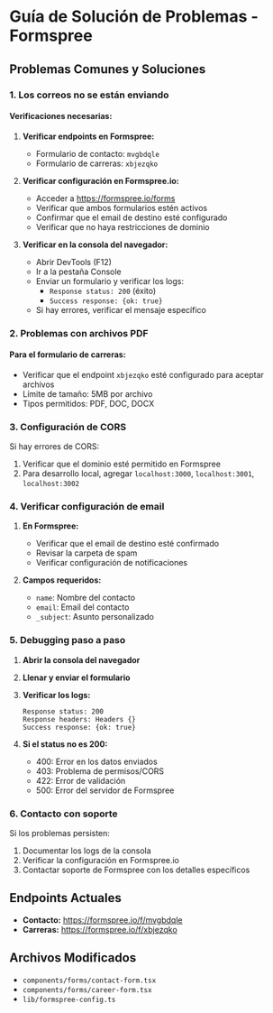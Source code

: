 # Guía de Solución de Problemas - Formspree

## Problemas Comunes y Soluciones

### 1. Los correos no se están enviando

#### Verificaciones necesarias:

1. **Verificar endpoints en Formspree:**
   - Formulario de contacto: `mvgbdqle`
   - Formulario de carreras: `xbjezqko`

2. **Verificar configuración en Formspree.io:**
   - Acceder a https://formspree.io/forms
   - Verificar que ambos formularios estén activos
   - Confirmar que el email de destino esté configurado
   - Verificar que no haya restricciones de dominio

3. **Verificar en la consola del navegador:**
   - Abrir DevTools (F12)
   - Ir a la pestaña Console
   - Enviar un formulario y verificar los logs:
     - `Response status: 200` (éxito)
     - `Success response: {ok: true}`
   - Si hay errores, verificar el mensaje específico

### 2. Problemas con archivos PDF

#### Para el formulario de carreras:
- Verificar que el endpoint `xbjezqko` esté configurado para aceptar archivos
- Límite de tamaño: 5MB por archivo
- Tipos permitidos: PDF, DOC, DOCX

### 3. Configuración de CORS

Si hay errores de CORS:
1. Verificar que el dominio esté permitido en Formspree
2. Para desarrollo local, agregar `localhost:3000`, `localhost:3001`, `localhost:3002`

### 4. Verificar configuración de email

1. **En Formspree:**
   - Verificar que el email de destino esté confirmado
   - Revisar la carpeta de spam
   - Verificar configuración de notificaciones

2. **Campos requeridos:**
   - `name`: Nombre del contacto
   - `email`: Email del contacto
   - `_subject`: Asunto personalizado

### 5. Debugging paso a paso

1. **Abrir la consola del navegador**
2. **Llenar y enviar el formulario**
3. **Verificar los logs:**
   ```
   Response status: 200
   Response headers: Headers {}
   Success response: {ok: true}
   ```

4. **Si el status no es 200:**
   - 400: Error en los datos enviados
   - 403: Problema de permisos/CORS
   - 422: Error de validación
   - 500: Error del servidor de Formspree

### 6. Contacto con soporte

Si los problemas persisten:
1. Documentar los logs de la consola
2. Verificar la configuración en Formspree.io
3. Contactar soporte de Formspree con los detalles específicos

## Endpoints Actuales

- **Contacto:** https://formspree.io/f/mvgbdqle
- **Carreras:** https://formspree.io/f/xbjezqko

## Archivos Modificados

- `components/forms/contact-form.tsx`
- `components/forms/career-form.tsx`
- `lib/formspree-config.ts`